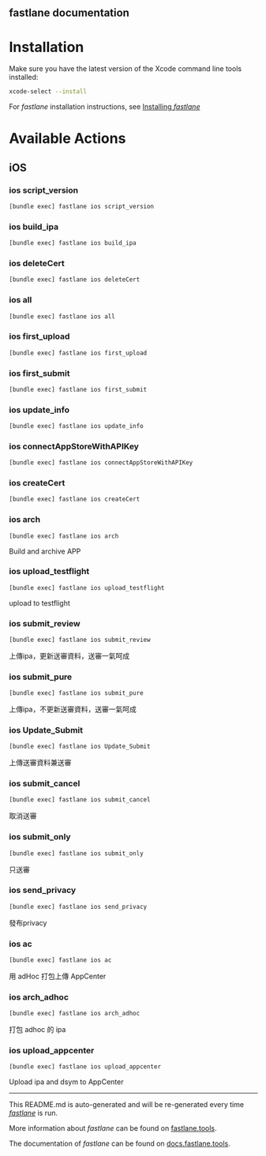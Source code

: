 fastlane documentation
----

# Installation

Make sure you have the latest version of the Xcode command line tools installed:

```sh
xcode-select --install
```

For _fastlane_ installation instructions, see [Installing _fastlane_](https://docs.fastlane.tools/#installing-fastlane)

# Available Actions

## iOS

### ios script_version

```sh
[bundle exec] fastlane ios script_version
```



### ios build_ipa

```sh
[bundle exec] fastlane ios build_ipa
```



### ios deleteCert

```sh
[bundle exec] fastlane ios deleteCert
```



### ios all

```sh
[bundle exec] fastlane ios all
```



### ios first_upload

```sh
[bundle exec] fastlane ios first_upload
```



### ios first_submit

```sh
[bundle exec] fastlane ios first_submit
```



### ios update_info

```sh
[bundle exec] fastlane ios update_info
```



### ios connectAppStoreWithAPIKey

```sh
[bundle exec] fastlane ios connectAppStoreWithAPIKey
```



### ios createCert

```sh
[bundle exec] fastlane ios createCert
```



### ios arch

```sh
[bundle exec] fastlane ios arch
```

Build and archive APP

### ios upload_testflight

```sh
[bundle exec] fastlane ios upload_testflight
```

upload to testflight

### ios submit_review

```sh
[bundle exec] fastlane ios submit_review
```

上傳ipa，更新送審資料，送審一氣呵成

### ios submit_pure

```sh
[bundle exec] fastlane ios submit_pure
```

上傳ipa，不更新送審資料，送審一氣呵成

### ios Update_Submit

```sh
[bundle exec] fastlane ios Update_Submit
```

上傳送審資料兼送審

### ios submit_cancel

```sh
[bundle exec] fastlane ios submit_cancel
```

取消送審

### ios submit_only

```sh
[bundle exec] fastlane ios submit_only
```

只送審

### ios send_privacy

```sh
[bundle exec] fastlane ios send_privacy
```

發布privacy

### ios ac

```sh
[bundle exec] fastlane ios ac
```

用 adHoc 打包上傳 AppCenter

### ios arch_adhoc

```sh
[bundle exec] fastlane ios arch_adhoc
```

打包 adhoc 的 ipa

### ios upload_appcenter

```sh
[bundle exec] fastlane ios upload_appcenter
```

Upload ipa and dsym to AppCenter

----

This README.md is auto-generated and will be re-generated every time [_fastlane_](https://fastlane.tools) is run.

More information about _fastlane_ can be found on [fastlane.tools](https://fastlane.tools).

The documentation of _fastlane_ can be found on [docs.fastlane.tools](https://docs.fastlane.tools).
